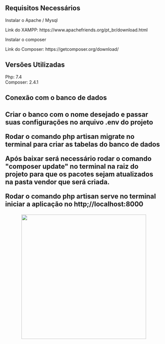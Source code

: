 <h2>Requisitos Necessários </h2>

<p>Instalar o Apache / Mysql </p>
Link do XAMPP: https://www.apachefriends.org/pt_br/download.html <br>

<p>Instalar o composer</p>
Link do Composer: https://getcomposer.org/download/ <br>

<h2> Versões Utilizadas </h2>
Php: 7.4 <br>
Composer: 2.4.1 <br>

<h2>Conexão com o banco de dados <h2>

Criar o banco com o nome desejado e passar suas configurações no arquivo .env do projeto </p>
Rodar o comando php artisan migrate no terminal para criar as tabelas do banco de dados </p>

Após baixar será necessário rodar o comando "composer update" no terminal na raiz do projeto para que os pacotes sejam atualizados na pasta vendor que será criada. <br>

Rodar o comando php artisan serve no terminal iniciar a aplicação no http;//localhost:8000 

<p align="center"><a href="https://laravel.com" target="_blank"><img src="https://raw.githubusercontent.com/laravel/art/master/logo-lockup/5%20SVG/2%20CMYK/1%20Full%20Color/laravel-logolockup-cmyk-red.svg" width="400"></a></p>
